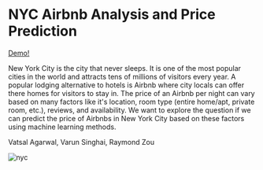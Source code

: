 # NYC Airbnb Analysis and Price Prediction

[Demo!](https://raymondzouu.github.io/nyc-airbnb-analysis-and-price-prediction/)

New York City is the city that never sleeps. It is one of the most popular cities in the world and attracts tens of millions of visitors every year. A popular lodging alternative to hotels is Airbnb where city locals can offer there homes for visitors to stay in. The price of an Airbnb per night can vary based on many factors like it's location, room type (entire home/apt, private room, etc.), reviews, and availability. We want to explore the question if we can predict the price of Airbnbs in New York City based on these factors using machine learning methods.

Vatsal Agarwal, Varun Singhai, Raymond Zou

![nyc](nyc3.png)
